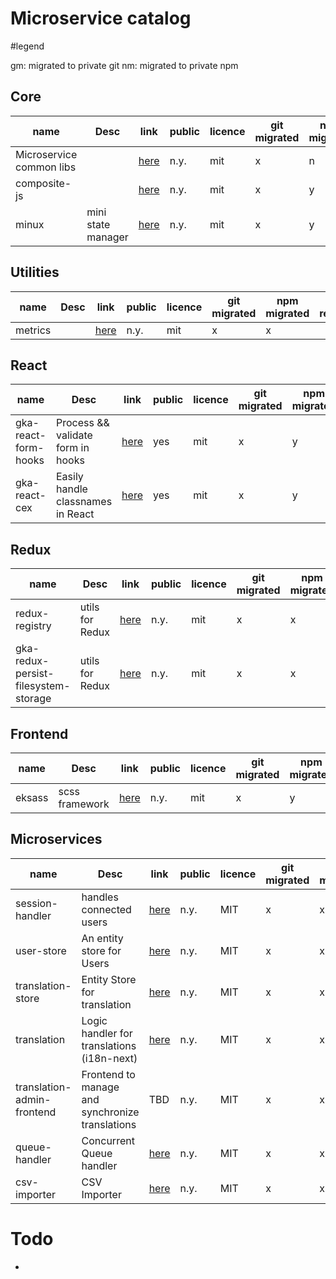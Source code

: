 # Microservice catalog

#legend

gm: migrated to private git
nm: migrated to private npm

## Core

| name |Desc| link | public | licence | git migrated | npm migrated | npm registry |
|--|--|--|--|--|--|--| --|
| Microservice common libs | | [here](https://github.com/FDT2k/microservice-common-libs)|n.y.| mit |x|n|  |
| composite-js | | [here](https://github.com/FDT2k/microservice-common-libs) |n.y.| mit |x|y|  |
| minux | mini state manager | [here](https://github.com/FDT2k/microservice-common-libs) |n.y.| mit |x|y|  |

## Utilities
| name |Desc| link | public | licence | git migrated | npm migrated | npm registry |
|--|--|--|--|--|--|--| --|
| metrics | | [here](https://github.com/FDT2k/microservice-common-libs)|n.y.| mit |x|x|  



## React

| name |Desc| link | public | licence | git migrated | npm migrated | npm registry |
|--|--|--|--|--|--|--| --|
| gka-react-form-hooks | Process && validate form in hooks   | [here]( https://github.com/FDT2k/react-forms.git ) |yes| mit | x | y | @geekagency/react-forms |
| gka-react-cex | Easily handle classnames in React   | [here]( https://github.com/FDT2k/react-gen-classes.git ) |yes| mit | x | y | @geekagency/gen-classes |

## Redux

| name |Desc| link | public | licence | git migrated | npm migrated | npm registry |
|--|--|--|--|--|--|--| --|
| redux-registry | utils for Redux | [here](https://github.com/FDT2k/microservice-common-libs)|n.y.| mit |x|x|  
| gka-redux-persist-filesystem-storage | utils for Redux | [here](https://github.com/FDT2k/microservice-common-libs)|n.y.| mit |x|x| @geekagency/redux-persist-dumbfile-storage |


## Frontend

| name |Desc| link | public | licence | git migrated | npm migrated | npm registry |
|--|--|--|--|--|--|--| --|
| eksass | scss framework | [here](https://github.com/FDT2k/eksass)|n.y.| mit |x|y|  




## Microservices

| name |Desc| link | public | licence | git migrated | npm migrated | npm registry |
|--|--|--|--|--|--|--| --|
| session-handler |handles connected users                 | [here](https://github.com/FDT2k/gka-microservice-session)    | n.y. | MIT |x|x|  
| user-store | An entity store for Users                   | [here](https://github.com/FDT2k/gka-microservice-user-store) | n.y. | MIT |x|x|  
| translation-store | Entity Store for translation         | [here](https://github.com/FDT2k/gka-microservice-user-store) | n.y. | MIT |x|x|  
| translation | Logic handler for translations (i18n-next) | [here](https://github.com/FDT2k/gka-microservice-user-store) | n.y. | MIT |x|x|  
| translation-admin-frontend |Frontend to manage and synchronize translations | TBD | n.y. | MIT |x|x|  
| queue-handler |Concurrent Queue handler | [here](https://github.com/FDT2k/microservice-queue-handler) | n.y. | MIT |x|x|  
| csv-importer |CSV Importer | [here](https://github.com/FDT2k/microservice-csv-importer) | n.y. | MIT |x|x|  


# Todo

 -
